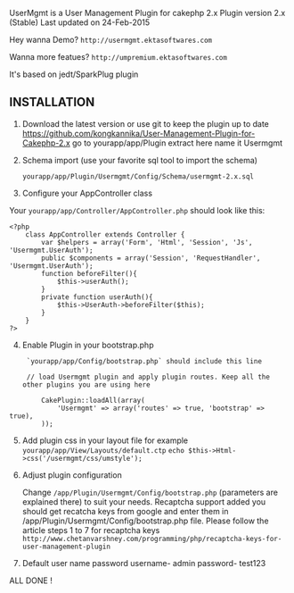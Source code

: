 UserMgmt is a User Management Plugin for cakephp 2.x
Plugin version 2.x (Stable) Last updated on 24-Feb-2015

Hey wanna Demo? `http://usermgmt.ektasoftwares.com`

Wanna more featues? `http://umpremium.ektasoftwares.com`


It's based on jedt/SparkPlug plugin

INSTALLATION
------------

1. Download the latest version or use git to keep the plugin up to date
	https://github.com/kongkannika/User-Management-Plugin-for-Cakephp-2.x
	go to yourapp/app/Plugin
	extract here
	name it Usermgmt

2. Schema import (use your favorite sql tool to import the schema)

	`yourapp/app/Plugin/Usermgmt/Config/Schema/usermgmt-2.x.sql`

3. Configure your AppController class

Your `yourapp/app/Controller/AppController.php` should look like this:

```
<?php
	class AppController extends Controller {
		var $helpers = array('Form', 'Html', 'Session', 'Js', 'Usermgmt.UserAuth');
		public $components = array('Session', 'RequestHandler', 'Usermgmt.UserAuth');
		function beforeFilter(){
			$this->userAuth();
		}
		private function userAuth(){
			$this->UserAuth->beforeFilter($this);
		}
	}
?>
```

4. Enable Plugin in your bootstrap.php

        `yourapp/app/Config/bootstrap.php` should include this line

        // load Usermgmt plugin and apply plugin routes. Keep all the other plugins you are using here
```
        CakePlugin::loadAll(array(
            'Usermgmt' => array('routes' => true, 'bootstrap' => true),
        ));
```

5. Add plugin css in your layout file
    for example `yourapp/app/View/Layouts/default.ctp`
    `echo $this->Html->css('/usermgmt/css/umstyle');`

6. Adjust plugin configuration

    Change `/app/Plugin/Usermgmt/Config/bootstrap.php` (parameters are explained there) to suit your needs.
    Recaptcha support added you should get recatcha keys from google and enter them in /app/Plugin/Usermgmt/Config/bootstrap.php file.
    Please follow the article steps 1 to 7 for recaptcha keys `http://www.chetanvarshney.com/programming/php/recaptcha-keys-for-user-management-plugin`

7. Default user name password 
username- admin
password- test123

ALL DONE !
